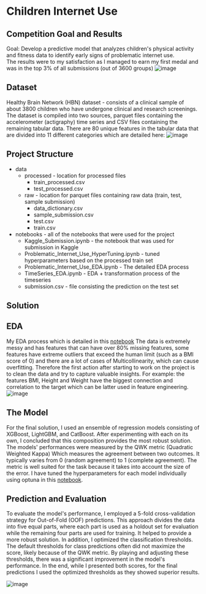 ﻿# Children Internet Use
## Competition Goal and Results
Goal: Develop a predictive model that analyzes children's physical activity and fitness data to identify early signs of problematic internet use.
</br>
The results were to my satisfaction as I managed to earn my first medal and was in the top 3% of all submissions (out of 3600 groups) 
![image](https://github.com/user-attachments/assets/6ad8d31f-5fe8-4f50-8917-861399525884)

## Dataset
Healthy Brain Network (HBN) dataset - consists of a clinical sample of about 3800 children who have undergone clinical and research screenings.
The dataset is compiled into two sources, parquet files containing the accelerometer (actigraphy) time series and CSV files containing the remaining tabular data.
There are 80 unique features in the tabular data that are divided into 11 different categories which are detailed here:
![image](https://github.com/user-attachments/assets/8568f300-789f-4cbc-a0dc-d4111b09c750)

## Project Structure
- data				
    - processed	 	- location for processed files
      - train_processed.csv
      - test_processed.csv
    - raw	 	- location for parquet files containing raw data (train, test, sample submission)
      - data_dictionary.csv
      - sample_submission.csv
      - test.csv
      - train.csv
- notebooks - all of the notebooks that were used for the project
  - Kaggle_Submission.ipynb - the notebook that was used for submission in Kaggle
  - Problematic_Internet_Use_HyperTuning.ipynb - tuned hyperparameters based on the processed train set
  - Problematic_Internet_Use_EDA.ipynb - The detailed EDA process
  - TimeSeries_EDA.ipynb - EDA + transformation process of the timeseries
  - submission.csv - file consisting the prediction on the test set
  
## Solution
## EDA 
My EDA process which is detailed in this [notebook](https://github.com/Idelsohn/Children-Internet-Use/blob/main/notebooks/Problematic_Internet_Use_EDA.ipynb)
The data is extremely messy and has features that can have over 80% missing features, 
some features have extreme outliers that exceed the human limit (such as a BMI score of 0)
and there are a lot of cases of Multicollinearity, which can cause overfitting. Therefore the first action after starting to work on the project is to clean the data and try to capture valuable insights. For example: the features BMI, Height and Weight have the biggest connection and correlation to the target which can be latter used in feature engineering.
![image](https://github.com/user-attachments/assets/6693eec8-a76a-4959-9f20-291a8ffdf22f)

## The Model
For the final solution, I used an ensemble of regression models consisting of XGBoost, LightGBM, and CatBoost. After experimenting with each on its own, I concluded that this composition provides the most robust solution.
The models' performances were measured by the QWK metric (Quadratic Weighted Kappa) Which measures the agreement between two outcomes. It typically varies from 0 (random agreement) to 1 (complete agreement). The metric is well suited for the task because it takes into account the size of the error.
I have tuned the hyperparameters for each model individually using optuna in this [notebook](https://github.com/Idelsohn/Children-Internet-Use/blob/main/notebooks/Problematic_Interent_Use_HyperParametersTuning.ipynb).

## Prediction and Evaluation
To evaluate the model's performance, I employed a 5-fold cross-validation strategy for Out-of-Fold (OOF) predictions. This approach divides the data into five equal parts, where each part is used as a holdout set for evaluation while the remaining four parts are used for training. It helped to provide a more robust solution. In addition, I optimized the classification thresholds. The default thresholds for class predictions often did not maximize the score, likely because of the QWK metric. By playing and adjusting these thresholds, there was a significant improvement in the model's performance.
In the end, while I presented both scores, for the final predictions I used the optimized thresholds as they showed superior results.

![image](https://github.com/user-attachments/assets/5e6c4dbc-90ca-41ec-a22c-ec9bc80e8415)


